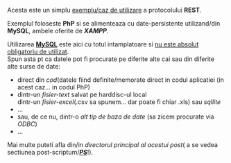 
Acesta este un simplu [exemplu/caz de utilizare](https://dev.to/devabdul/building-a-rest-api-with-php-mysql-using-xampp-3i9p) a protocolului **REST**.

Exemplul foloseste **PhP** si se alimenteaza cu date-persistente utilizand/din **MySQL**, ambele oferite de ***XAMPP***.

Utilizarea [**MySQL**](https://www.cloudways.com/blog/connect-mysql-with-php/) este aici cu totul intamplatoare si <ins>nu este absolut obligatoriu de utilizat</ins>.
<br/>Spun asta pt ca datele pot fi procurate pe diferite alte cai sau din diferite alte surse de date:
 - direct din *cod*(datele fiind definite/memorate direct in codul aplicatiei (in acest caz... in codul PhP)
 - dintr-un *fisier-text* salvat pe harddisc-ul local
   <br/>dintr-un *fisier-excel*(.csv sa spunem... dar poate fi chiar .xls) sau *sqllite*
 - ...
 - sau, de ce nu, dintr-o *alt tip de baza de date* (sa zicem procurate via *ODBC*)
 - ...

Mai multe puteti afla din/in *directorul principal al acestui post*( a se vedea sectiunea post-scriptum/[***PS***](https://github.com/stefanache/MFP-ANAF-RO/blob/main/php_scripts/RPC_vs_SOAP_vsREST_vs_GraphQL/ReadMe.md)!).

